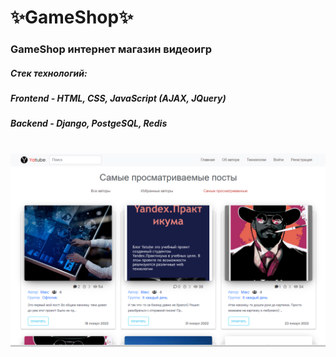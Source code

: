 # ✨GameShop✨
### **GameShop интернет магазин видеоигр**
##### Стек технологий: 
##### Frontend - **HTML, CSS, JavaScript (AJAX, JQuery)**
##### Backend - **Django, PostgeSQL, Redis**
#
![](https://github.com/jamsi-max/social_blog_yatube/blob/main/yatube/core/yatube_home_page.png?raw=true)
